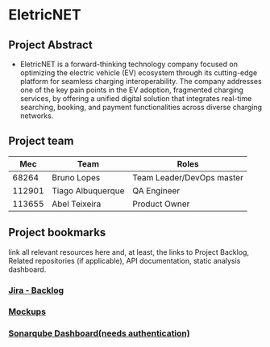 # EletricNET

## Project Abstract

- EletricNET is a forward-thinking technology company focused on optimizing the
electric vehicle (EV) ecosystem through its cutting-edge platform for seamless charging
interoperability. The company addresses one of the key pain points in the EV adoption, fragmented
charging services, by offering a unified digital solution that integrates real-time searching, booking, and
payment functionalities across diverse charging networks.


## Project team
| Mec    | Team              | Roles                     |
|--------|-------------------|---------------------------|
| 68264  | Bruno Lopes       | Team Leader/DevOps master |
| 112901 | Tiago Albuquerque | QA Engineer               |
| 113655 | Abel Teixeira     | Product Owner             |



## Project bookmarks
link all relevant resources here and, at least, the links to Project
Backlog, Related repositories (if applicable), API documentation, static analysis dashboard.

### [Jira - Backlog](https://eletricnet.atlassian.net/jira/software/projects/SCRUM/boards/1/backlog)
### [Mockups](https://app.moqups.com/apiwPY7LZnYoukWLSLGCHXXqVlXX2Zo7/edit/page/ab9bb6bb5)
### [Sonarqube Dashboard(needs authentication)](https://sonarcloud.io/project/overview?id=Brupez_EletricNET)
